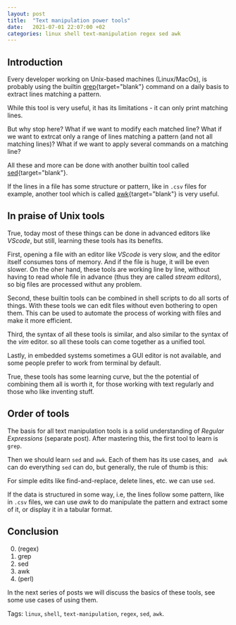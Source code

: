 ```yaml
---
layout: post
title:  "Text manipulation power tools"
date:   2021-07-01 22:07:00 +02
categories: linux shell text-manipulation regex sed awk
---
```


## Introduction

Every developer working on Unix-based machines (Linux/MacOs), is probably using the builtin [grep](https://linux.die.net/man/1/grep){target="blank"} command on a daily basis to extract lines matching a pattern.

While this tool is very useful, it has its limitations - it can only print matching lines.

But why stop here? What if we want to modify each matched line? What if we want to extrcat only a range of lines matching a pattern (and not all matching lines)? 
What if we want to apply several commands on a matching line?

All these and more can be done with another builtin tool called [sed](https://linux.die.net/man/1/sed){target="blank"}.

If the lines in a file has some structure or pattern, like in `.csv` files for example, another tool which is called [awk](https://linux.die.net/man/1/awk){target="blank"} is very useful.


## In praise of Unix tools

True, today most of these things can be done in advanced editors like *VScode*, but still, learning these tools has its benefits.

First, opening a file with an editor like *VScode* is very slow, and the editor itself consumes tons of memory. And if the file is huge, it will be even slower.
On the oher hand, these tools are working line by line, without having to read whole file in advance (thus they are called *stream editors*), so big files are
processed withut any problem.

Second, these builtin tools can be combined in shell scripts to do all sorts of things. With these tools we can edit files without even bothering to open them.
This can be used to automate the process of working with files and make it more efficient.

Third, the syntax of all these tools is similar, and also similar to the syntax of the *vim* editor. so all these tools can come together as a unified tool.

Lastly, in embedded systems sometimes a GUI editor is not available, and some people prefer to work from terminal by default. 

True, these tools has some learning curve, but the the potential of combining them all is worth it, for those working with text regularly and those who like inventing stuff.



## Order of tools

The basis for all text manipulation tools is a solid understanding of *Regular Expressions* (separate post). After mastering this, the first tool to learn is `grep`.  

Then we should learn `sed` and `awk`. Each of them has its use cases, and ` awk` can do everything `sed` can do, but generally, the rule of thumb is this:

For simple edits like find-and-replace, delete lines, etc. we can use `sed`.

If the data is structured in some way, i.e, the lines follow some pattern, like in `.csv` files, we can use *awk* to do manipulate the pattern and extract some of it, or display it
in a tabular format.


## Conclusion

0. (regex)
1. grep
2. sed
3. awk
4. (perl)


In the next series of posts we will discuss the basics of these tools, see some use cases of using them.

Tags: `linux`, `shell`, `text-manipulation`, `regex`, `sed`, `awk`.
